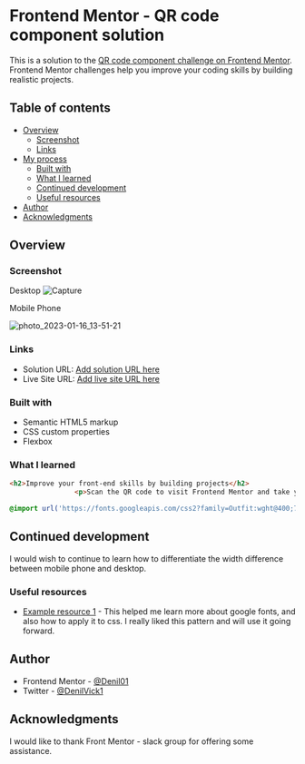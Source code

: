 # Frontend Mentor - QR code component solution

This is a solution to the [QR code component challenge on Frontend Mentor](https://www.frontendmentor.io/challenges/qr-code-component-iux_sIO_H). Frontend Mentor challenges help you improve your coding skills by building realistic projects.

## Table of contents

- [Overview](#overview)
  - [Screenshot](#screenshot)
  - [Links](#links)
- [My process](#my-process)
  - [Built with](#built-with)
  - [What I learned](#what-i-learned)
  - [Continued development](#continued-development)
  - [Useful resources](#useful-resources)
- [Author](#author)
- [Acknowledgments](#acknowledgments)

## Overview

### Screenshot
Desktop
![Capture](https://user-images.githubusercontent.com/120566642/212651148-7dda0328-b404-4d63-8cc6-3378c1a17fb1.PNG)

Mobile Phone

![photo_2023-01-16_13-51-21](https://user-images.githubusercontent.com/120566642/212661255-94890fa0-9d18-440d-8809-31a4d1d25d06.jpg)

### Links

- Solution URL: [Add solution URL here](https://github.com/Denil01/QR-code-link)
- Live Site URL: [Add live site URL here](https://denil01.github.io/QR-code-link/)

### Built with

- Semantic HTML5 markup
- CSS custom properties
- Flexbox

### What I learned

```html
<h2>Improve your front-end skills by building projects</h2>
                <p>Scan the QR code to visit Frontend Mentor and take your coding skills to the next level</p>
```

```css
@import url('https://fonts.googleapis.com/css2?family=Outfit:wght@400;700&display=swap');
```

## Continued development

I would wish to continue to learn how to differentiate the width difference between mobile phone and desktop.

### Useful resources

- [Example resource 1](https://fonts.google.com/) - This helped me learn more about google fonts, and also how to apply it to css. I really liked this pattern and will use it going forward.

## Author

- Frontend Mentor - [@Denil01](https://www.frontendmentor.io/profile/Denil01)
- Twitter - [@DenilVick1](https://twitter.com/DenilVick1)

## Acknowledgments

I would like to thank Front Mentor - slack group for offering some assistance.
